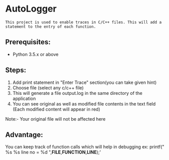 # AutoLogger
    This project is used to enable traces in C/C++ files. This will add a statement to the entry of each function.
                                        

## Prerequisites:
  - Python 3.5.x or above 
  
## Steps:
  1) Add print statement in "Enter Trace" section(you can take given hint) 
  2) Choose file (select any c/c++ file)
  3) This will generate a file output.log in the same directory of the application 
  4) You can see original as well as modified file contents in the text field
     (Each modified content will appear in red)

Note:- Your original file will not be affected here

## Advantage:

  You can keep track of function calls which will help in debugging 
  ex: printf("  %s  %s  line no = %d ",__FILE__,__FUNCTION__,__LINE__);'
